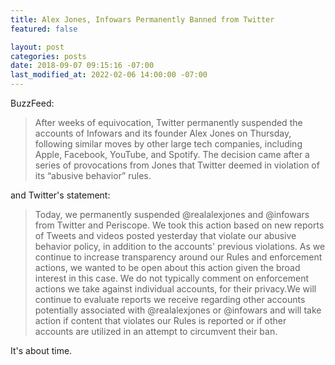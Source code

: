 ```yaml
---
title: Alex Jones, Infowars Permanently Banned from Twitter
featured: false

layout: post
categories: posts
date: 2018-09-07 09:15:16 -07:00
last_modified_at: 2022-02-06 14:00:00 -07:00
---
```


BuzzFeed:

> After weeks of equivocation, Twitter permanently suspended the accounts of Infowars and its founder Alex Jones on Thursday, following similar moves by other large tech companies, including Apple, Facebook, YouTube, and Spotify. The decision came after a series of provocations from Jones that Twitter deemed in violation of its “abusive behavior” rules.

and Twitter's statement:

>  Today, we permanently suspended @realalexjones and @infowars from Twitter and Periscope. We took this action based on new reports of Tweets and videos posted yesterday that violate our abusive behavior policy, in addition to the accounts' previous violations.
> As we continue to increase transparency around our Rules and enforcement actions, we wanted to be open about this action given the broad interest in this case.
> We do not typically comment on enforcement actions we take against individual accounts, for their privacy.We will continue to evaluate reports we receive regarding other accounts potentially associated with @realalexjones or @infowars and will take action if content that violates our Rules is reported or if other accounts are utilized in an attempt to circumvent their ban.

It's about time.

